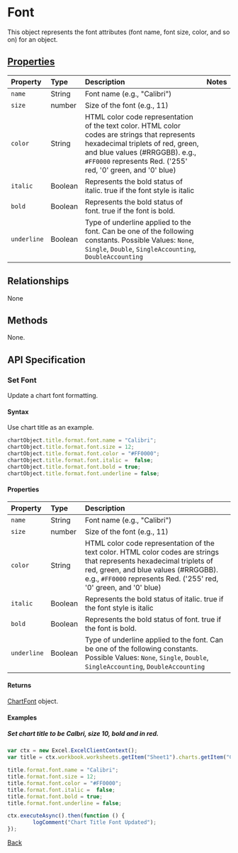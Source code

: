 # Font

This object represents the font attributes (font name, font size, color, and so on) for an object. 

## [Properties](#set-font)

| Property         | Type    |Description|Notes |
|:-----------------|:--------|:----------|:-----|
|`name`|String|Font name (e.g., "Calibri")||
|`size`|number|Size of the font (e.g., 11)||
|`color`|String|HTML color code representation of the text color. HTML color codes are strings that represents hexadecimal triplets of red, green, and blue values (#RRGGBB). e.g., `#FF0000` represents Red. ('255' red, '0' green, and '0' blue) ||
|`italic`|Boolean|Represents the bold status of italic. true if the font style is italic||
|`bold`|Boolean|Represents the bold status of font. true if the font is bold. ||
|`underline`|Boolean|Type of underline applied to the font. Can be one of the following constants. Possible Values: `None`, `Single`, `Double`, `SingleAccounting`, `DoubleAccounting`||

## Relationships
None

## Methods
None.

## API Specification 

### Set Font

Update a chart font formatting.

#### Syntax
Use chart title as an example.
```js
chartObject.title.format.font.name = "Calibri";
chartObject.title.format.font.size = 12;
chartObject.title.format.font.color = "#FF0000";
chartObject.title.format.font.italic =  false;
chartObject.title.format.font.bold = true;
chartObject.title.format.font.underline = false;

```

#### Properties
| Property         | Type    |Description|
|:-----------------|:--------|:----------|
|`name`|String|Font name (e.g., "Calibri")|
|`size`|number|Size of the font (e.g., 11)|Range.Font.Size|
|`color`|String|HTML color code representation of the text color. HTML color codes are strings that represents hexadecimal triplets of red, green, and blue values (#RRGGBB). e.g., `#FF0000` represents Red. ('255' red, '0' green, and '0' blue) |
|`italic`|Boolean|Represents the bold status of italic. true if the font style is italic|
|`bold`|Boolean|Represents the bold status of font. true if the font is bold. |
|`underline`|Boolean|Type of underline applied to the font. Can be one of the following constants. Possible Values: `None`, `Single`, `Double`, `SingleAccounting`, `DoubleAccounting`|

#### Returns

[ChartFont](resources/chartFont.md) object. 

#### Examples

##### Set chart title to be Calbri, size 10, bold and in red. 
```js
var ctx = new Excel.ExcelClientContext();
var title = ctx.workbook.worksheets.getItem("Sheet1").charts.getItem("Chart1").title;

title.format.font.name = "Calibri";
title.format.font.size = 12;
title.format.font.color = "#FF0000";
title.format.font.italic =  false;
title.format.font.bold = true;
title.format.font.underline = false;

ctx.executeAsync().then(function () {
		logComment("Chart Title Font Updated");
});
```
[Back](#properties)
